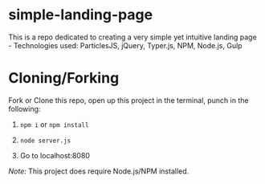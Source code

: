 # simple-landing-page
This is a repo dedicated to creating a very simple yet intuitive landing page - Technologies used: ParticlesJS, jQuery, Typer.js, NPM, Node.js, Gulp

# Cloning/Forking
Fork or Clone this repo, open up this project in the terminal, punch in the following:
1. `npm i` or `npm install`

2. `node server.js`

3. Go to localhost:8080

*Note:* This project does require Node.js/NPM installed.

